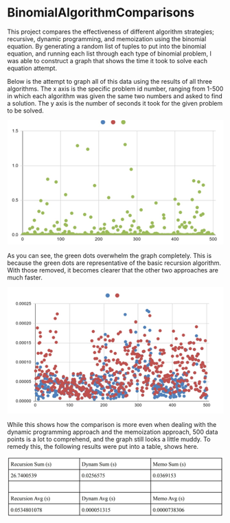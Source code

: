 # BinomialAlgorithmComparisons
This project compares the effectiveness of different algorithm strategies; recursive, dynamic programming, and memoization using the binomial equation. By generating a random list of tuples to put into the binomial equation, and running each list through each type of binomial problem, I was able to construct a graph that shows the time it took to solve each equation attempt.

Below is the attempt to graph all of this data using the results of all three algorithms. The x axis is the specific problem id number, ranging from 1-500 in which each algorithm was given the same two numbers and asked to find a solution. The y axis is the number of seconds it took for the given problem to be solved. 

![Initial Comparison](https://github.com/jk1834/BinomialAlgorithmComparisons/blob/main/captures/binomialcapture1.jpg)

As you can see, the green dots overwhelm the graph completely. This is because the green dots are representative of the basic recursion algorithm. With those removed, it becomes clearer that the other two approaches are much faster.

![Culled Comparison](https://github.com/jk1834/BinomialAlgorithmComparisons/blob/main/captures/binomialcapture2.jpg)

While this shows how the comparison is more even when dealing with the dynamic programming approach and the memoization approach, 500 data points is a lot to comprehend, and the graph still looks a little muddy. To remedy this, the following results were put into a table, shows here.

![Table Comparison](https://github.com/jk1834/BinomialAlgorithmComparisons/blob/main/captures/binomialtable.jpg)
